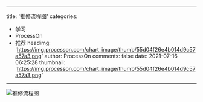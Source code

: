 
---
title: '推修流程图'
categories: 
 - 学习
 - ProcessOn
 - 推荐
headimg: 'https://img.processon.com/chart_image/thumb/55d04f26e4b014d9c57a57a3.png'
author: ProcessOn
comments: false
date: 2021-07-16 06:25:28
thumbnail: 'https://img.processon.com/chart_image/thumb/55d04f26e4b014d9c57a57a3.png'
---

<div>   
<img class="thumb" alt="推修流程图" src="https://img.processon.com/chart_image/thumb/55d04f26e4b014d9c57a57a3.png" referrerpolicy="no-referrer">
<p></p>  
</div>
            